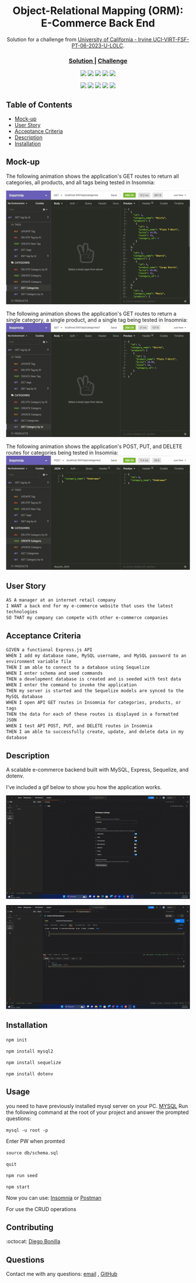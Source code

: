<h1 align="center">Object-Relational Mapping (ORM): E-Commerce Back End</h1>

<div align="center">
   Solution for a challenge from  <a href="https://git.bootcampcontent.com/University-of-California---Irvine/UCI-VIRT-FSF-PT-06-2023-U-LOLC/-/tree/main/13-ORM/02-Challenge" target="_blank">University of California - Irvine
UCI-VIRT-FSF-PT-06-2023-U-LOLC</a>.
</div>

<div align="center">
  <h3>
    <a href="https://github.com/drbv27/OrmChallenge">
      Solution
    </a>
    <span> | </span>
    <a href="https://git.bootcampcontent.com/University-of-California---Irvine/UCI-VIRT-FSF-PT-06-2023-U-LOLC/-/tree/main/13-ORM/02-Challenge">
      Challenge
    </a>
  </h3>
</div>

<p align="center">
    <img src="https://img.shields.io/github/repo-size/drbv27/OrmChallenge" />
    <img src="https://img.shields.io/github/languages/top/drbv27/OrmChallenge"  />
    <img src="https://img.shields.io/github/issues/drbv27/OrmChallenge" />
    <img src="https://img.shields.io/github/last-commit/drbv27/OrmChallenge" >
    <a href="https://github.com/jpd61"><img src="https://img.shields.io/github/followers/drbv27?style=social" target="_blank" /></a>
</p>

<p align="center">
    <img src="https://img.shields.io/badge/Javascript-yellow" />
    <img src="https://img.shields.io/badge/express-orange" />
    <img src="https://img.shields.io/badge/Sequelize-blue"  />
    <img src="https://img.shields.io/badge/mySQL-blue"  />
    <img src="https://img.shields.io/badge/dotenv-green" />
</p>

<!-- TABLE OF CONTENTS -->

## Table of Contents

- [Mock-up](#mock-up)
- [User Story](#user-story)
- [Acceptance Criteria](#acceptance-criteria)
- [Description](#description)
- [Installation](#installation)

<!------------Mock-up------------>
## Mock-up

The following animation shows the application's GET routes to return all categories, all products, and all tags being tested in Insomnia:

![screenshot](https://github.com/drbv27/OrmChallenge/blob/main/animations/13-orm-homework-demo-01.gif)

The following animation shows the application's GET routes to return a single category, a single product, and a single tag being tested in Insomnia:
![screenshot](https://github.com/drbv27/OrmChallenge/blob/main/animations/13-orm-homework-demo-02.gif)

The following animation shows the application's POST, PUT, and DELETE routes for categories being tested in Insomnia:
![screenshot](https://github.com/drbv27/OrmChallenge/blob/main/animations/13-orm-homework-demo-03.gif)

<!------------User Story------------>
## User Story
  
```
AS A manager at an internet retail company
I WANT a back end for my e-commerce website that uses the latest technologies
SO THAT my company can compete with other e-commerce companies
```

<!------------Acceptance Criteria------------>  
## Acceptance Criteria
  
``` 
GIVEN a functional Express.js API
WHEN I add my database name, MySQL username, and MySQL password to an environment variable file
THEN I am able to connect to a database using Sequelize
WHEN I enter schema and seed commands
THEN a development database is created and is seeded with test data
WHEN I enter the command to invoke the application
THEN my server is started and the Sequelize models are synced to the MySQL database
WHEN I open API GET routes in Insomnia for categories, products, or tags
THEN the data for each of these routes is displayed in a formatted JSON
WHEN I test API POST, PUT, and DELETE routes in Insomnia
THEN I am able to successfully create, update, and delete data in my database
```

<!------------Description------------>
## Description

A scalable e-commerce backend built with MySQL, Express, Sequelize, and dotenv.
  
I've included a gif below to show you how the application works.

![GET Operations](https://github.com/drbv27/OrmChallenge/blob/main/animations/GetOps.gif)


![POST PUT DELETE Products and Tags](https://github.com/drbv27/OrmChallenge/blob/main/animations/PostDelete.gif)

<!------------Installation------------>
## Installation
  
`npm init`

`npm install mysql2`

`npm install sequelize`

`npm install dotenv`


<!------------Usage------------>
## Usage
  
you need to have previously installed mysql server on your PC.
<a href="https://www.mysql.com/downloads/">MYSQL</a>
Run the following command at the root of your project and answer the prompted questions:

`mysql -u root -p`

Enter PW when promted

`source db/schema.sql`

`quit`

`npm run seed`
  
`npm start`

Now you can use: 
<a href="https://insomnia.rest/download">Insomnia</a>
or
<a href="https://www.postman.com/">Postman</a>

For use the CRUD operations

## Contributing
:octocat: [Diego Bonilla](https://github.com/drbv27)

## Questions
Contact me with any questions: [email](mailto:drbv27@gmail.com) , [GitHub](https://github.com/drbv27)<br />